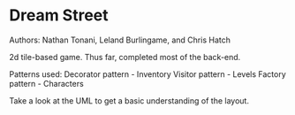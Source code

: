 # Dream Street

Authors: Nathan Tonani, Leland Burlingame, and Chris Hatch

2d tile-based game. Thus far, completed most of the back-end.

Patterns used:
Decorator pattern - Inventory
Visitor pattern - Levels
Factory pattern - Characters

Take a look at the UML to get a basic understanding of the layout.
